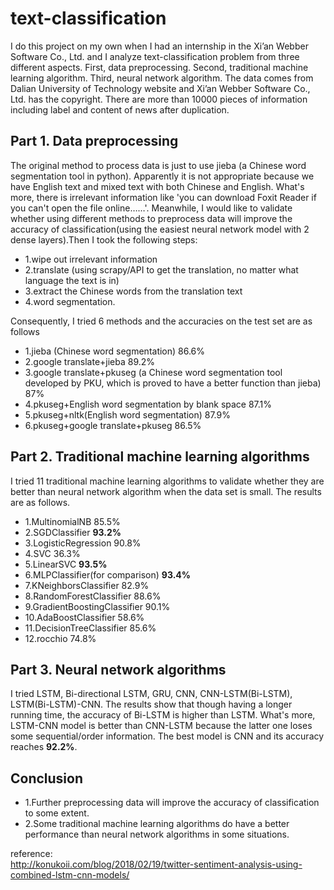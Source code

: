 # text-classification
I do this project on my own when I had an internship in the Xi’an Webber Software Co., Ltd. and I analyze text-classification problem from three different aspects. First, data preprocessing. Second, traditional machine learning algorithm. Third, neural network algorithm. The data comes from Dalian University of Technology website and Xi’an Webber Software Co., Ltd. has the copyright. There are more than 10000 pieces of information including label and content of news after duplication.
## Part 1. Data preprocessing
The original method to process data is just to use jieba (a Chinese word segmentation tool in python). Apparently it is not appropriate because we have English text and mixed text with both Chinese and English. What's more, there is irrelevant information like 'you can download Foxit Reader if you can't open the file online……'. Meanwhile, I would like to validate whether using different methods to preprocess data will improve the accuracy of classification(using the easiest neural network model with 2 dense layers).Then I took the following steps:   
  * 1.wipe out irrelevant information   
  * 2.translate (using scrapy/API to get the translation, no matter what language the text is in)   
  * 3.extract the Chinese words from the translation text   
  * 4.word segmentation.  
    
Consequently, I tried 6 methods and the accuracies on the test set are as follows  
  * 1.jieba (Chinese word segmentation) 86.6%  
  * 2.google translate+jieba 89.2%  
  * 3.google translate+pkuseg (a Chinese word segmentation tool developed by PKU, which is proved to have a better function than jieba) 87%  
  * 4.pkuseg+English word segmentation by blank space 87.1%  
  * 5.pkuseg+nltk(English word segmentation) 87.9%  
  * 6.pkuseg+google translate+pkuseg 86.5%  

## Part 2. Traditional machine learning algorithms
I tried 11 traditional machine learning algorithms to validate whether they are better than neural network algorithm when the data set is small. The results are as follows.  
  * 1.MultinomialNB 85.5%  
  * 2.SGDClassifier **93.2%**  
  * 3.LogisticRegression 90.8%  
  * 4.SVC 36.3%  
  * 5.LinearSVC **93.5%**  
  * 6.MLPClassifier(for comparison) **93.4%**  
  * 7.KNeighborsClassifier 82.9%  
  * 8.RandomForestClassifier 88.6%  
  * 9.GradientBoostingClassifier 90.1%  
  * 10.AdaBoostClassifier 58.6%  
  * 11.DecisionTreeClassifier 85.6%  
  * 12.rocchio 74.8%

## Part 3. Neural network algorithms
I tried LSTM, Bi-directional LSTM, GRU, CNN, CNN-LSTM(Bi-LSTM), LSTM(Bi-LSTM)-CNN. The results show that though having a longer running time, the accuracy of Bi-LSTM is higher than LSTM. What's more, LSTM-CNN model is better than CNN-LSTM because the latter one loses some sequential/order information. The best model is CNN and its accuracy reaches **92.2%**.
## Conclusion
* 1.Further preprocessing data will improve the accuracy of classification to some extent.  
* 2.Some traditional machine learning algorithms do have a better performance than neural network algorithms in some situations.

reference:  
http://konukoii.com/blog/2018/02/19/twitter-sentiment-analysis-using-combined-lstm-cnn-models/

